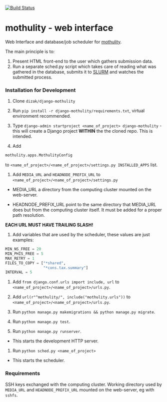 [![Build Status](https://travis-ci.org/dizak/django-mothulity.svg?branch=master)](https://travis-ci.org/dizak/django-mothulity)

# mothulity - web interface

Web Interface and database/job scheduler for [mothulity](https://github.com/dizak/mothulity).

The main principle is to:
1. Present HTML front-end to the user which gathers submission data.
2. Run a separate sched.py script which takes care of reading what was gathered in the database, submits it to [SLURM](https://slurm.schedmd.com/) and watches the submitted process.

### Installation for Development


1. Clone ```dizak/django-mothulity```

1. Run ```pip install -r django-mothulity/requirements.txt```, virtual environment recommended.

1. Type ```django-admin startproject <name_of_project> django-mothulity``` - this will create a Django project **WITHIN** the the cloned repo. This is intended.

1. Add
```python
mothulity.apps.MothulityConfig
```
to ```<name_of_project>/<name_of_project>/settings.py INSTALLED_APPS``` list.

1. Add  ```MEDIA_URL``` and ```HEADNODE_PREFIX_URL``` to ```<name_of_project>/<name_of_project>/settings.py```

  - MEDIA_URL a directory from the computing cluster mounted on the web-server.

  - HEADNODE_PREFIX_URL point to the same directory that MEDIA_URL does but from the computing cluster itself. It must be added for a proper path resolution.

  **EACH URL MUST HAVE TRAILING SLASH!**

1. Add variables that are used by the scheduler, these values are just examples:

```python
MIN_NS_FREE = 20
MIN_PHIS_FREE = 5
MAX_RETRY = 1
FILES_TO_COPY = ["*shared",
                 "*cons.tax.summary"]
INTERVAL = 5
```

1. Add ```from django.conf.urls import include, url``` to ```<name_of_project>/<name_of_project>/urls.py```.

1. Add ```url(r"^mothulity/", include("mothulity.urls"))``` to ```<name_of_project>/<name_of_project>/urls.py```.

1. Run ```python manage.py makemigrations && python manage.py migrate```.

1. Run ```python manage.py test```.

1. Run ```python manage.py runserver```.

  - This starts the development HTTP server.

1. Run ```python sched.py <name_of_project>```

  - This starts the scheduler.

### Requirements

SSH keys exchanged with the computing cluster.
Working directory used by ```MEDIA_URL``` and ```HEADNODE_PREFIX_URL``` mounted on the web-server, eg
with ```sshfs```.
